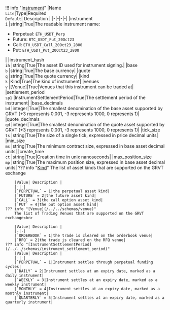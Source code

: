 !!! info "[Instrument](/../../schemas/instrument)"
    |Name<br>`Lite`|Type|Required<br>`Default`| Description |
    |-|-|-|-|
    |instrument<br>`i` |string|True|The readable instrument name:<ul><li>Perpetual: `ETH_USDT_Perp`</li><li>Future: `BTC_USDT_Fut_20Oct23`</li><li>Call: `ETH_USDT_Call_20Oct23_2800`</li><li>Put: `ETH_USDT_Put_20Oct23_2800`</li></ul>|
    |instrument_hash<br>`ih` |string|True|The asset ID used for instrument signing.|
    |base<br>`b` |string|True|The base currency|
    |quote<br>`q` |string|True|The quote currency|
    |kind<br>`k` |Kind|True|The kind of instrument|
    |venues<br>`v` |[Venue]|True|Venues that this instrument can be traded at|
    |settlement_period<br>`sp1` |InstrumentSettlementPeriod|True|The settlement period of the instrument|
    |base_decimals<br>`bd` |integer|True|The smallest denomination of the base asset supported by GRVT (+3 represents 0.001, -3 represents 1000, 0 represents 1)|
    |quote_decimals<br>`qd` |integer|True|The smallest denomination of the quote asset supported by GRVT (+3 represents 0.001, -3 represents 1000, 0 represents 1)|
    |tick_size<br>`ts` |string|True|The size of a single tick, expressed in price decimal units|
    |min_size<br>`ms` |string|True|The minimum contract size, expressed in base asset decimal units|
    |create_time<br>`ct` |string|True|Creation time in unix nanoseconds|
    |max_position_size<br>`mp` |string|True|The maximum position size, expressed in base asset decimal units|
    ??? info "[Kind](/../../schemas/kind)"
        The list of asset kinds that are supported on the GRVT exchange<br>

        |Value| Description |
        |-|-|
        |`PERPETUAL` = 1|the perpetual asset kind|
        |`FUTURE` = 2|the future asset kind|
        |`CALL` = 3|the call option asset kind|
        |`PUT` = 4|the put option asset kind|
    ??? info "[Venue](/../../schemas/venue)"
        The list of Trading Venues that are supported on the GRVT exchange<br>

        |Value| Description |
        |-|-|
        |`ORDERBOOK` = 1|the trade is cleared on the orderbook venue|
        |`RFQ` = 2|the trade is cleared on the RFQ venue|
    ??? info "[InstrumentSettlementPeriod](/../../schemas/instrument_settlement_period)"
        |Value| Description |
        |-|-|
        |`PERPETUAL` = 1|Instrument settles through perpetual funding cycles|
        |`DAILY` = 2|Instrument settles at an expiry date, marked as a daily instrument|
        |`WEEKLY` = 3|Instrument settles at an expiry date, marked as a weekly instrument|
        |`MONTHLY` = 4|Instrument settles at an expiry date, marked as a monthly instrument|
        |`QUARTERLY` = 5|Instrument settles at an expiry date, marked as a quarterly instrument|
